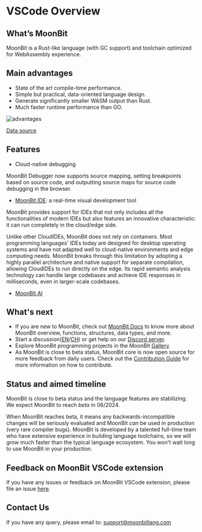 # VSCode Overview

## What’s MoonBit

MoonBit is a Rust-like language (with GC support) and toolchain optimized for WebAssembly experience.

## Main advantages

- State of the art compile-time performance.
- Simple but practical, data-oriented language design.
- Generate significantly smaller WASM output than Rust.
- Much faster runtime performance than GO.

![advantages](imgs/advantage.png)

[Data source](https://github.com/moonbitlang/moonbit-docs/tree/main/benchmark/fibonacci)

## Features

- Cloud-native debugging

MoonBit Debugger now supports source mapping, setting breakpoints based on source code, and outputting source maps for source code debugging in the browser.

- [MoonBit IDE](https://try.moonbitlang.com/): a real-time visual development tool

MoonBit provides support for IDEs that not only includes all the functionalities of modern IDEs but also features an innovative characteristic: it can run completely in the cloud/edge side.

Unlike other CloudIDEs, MoonBit does not rely on containers. Most programming languages' IDEs today are designed for desktop operating systems and have not adapted well to cloud-native environments and edge computing needs. MoonBit breaks through this limitation by adopting a highly parallel architecture and native support for separate compilation, allowing CloudIDEs to run directly on the edge. Its rapid semantic analysis technology can handle large codebases and achieve IDE responses in milliseconds, even in larger-scale codebases.

- [MoonBit AI](https://ai.moonbitlang.com/)

## What's next

- If you are new to MoonBit, check out [MoonBit Docs](https://github.com/moonbitlang/moonbit-docs) to know more about MoonBit overview, functions, structures, data types, and more.
- Start a discussion([EN](https://discuss.moonbitlang.com/)/[CH](https://taolun.moonbitlang.cn/latest)) or get help on our [Discord server](https://discord.gg/D24vtg6tFV).
- Explore MoonBit programming projects in the MoonBit [Gallery](https://www.moonbitlang.com/gallery/).
- As MoonBit is close to beta status, MoonBit core is now open source for more feedback from daily users. Check out the [Contribution Guide](https://github.com/moonbitlang/core/blob/main/CONTRIBUTING.md) for more information on how to contribute.

## Status and aimed timeline

MoonBit is close to beta status and the language features are stabilizing. We expect MoonBit to reach _beta_ in 06/2024.

When MoonBit reaches beta, it means any backwards-incompatible changes will be seriously evaluated and MoonBit _can_ be used in production (very rare compiler bugs). MoonBit is developed by a talented full-time team who have extensive experience in building language toolchains, so we will grow much faster than the typical language ecosystem. You won't wait long to use MoonBit in your production.

## Feedback on MoonBit VSCode extension

If you have any issues or feedback on MoonBit VSCode extension, please file an issue [here](https://github.com/moonbitlang/moonbit-docs/issues).

## Contact Us

If you have any query, please email to: support@moonbitlang.com
